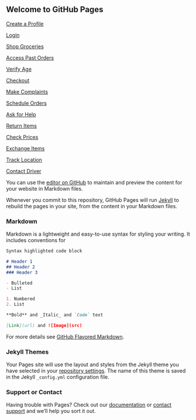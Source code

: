 ## Welcome to GitHub Pages
[Create a Profile](CreateProfile.html)

[Login](Login.html)

[Shop Groceries](Shop-Groceries.html)

[Access Past Orders](Access-Past-Orders.html)

[Verify Age](Verify-Age.html)

[Checkout](Checkout.html)

[Make Complaints](Make-Complaint.html)

[Schedule Orders](Schedule-Orders.html)

[Ask for Help](Ask-for-Help.html)

[Return Items](Return-Items.html)

[Check Prices](Check-Prices.html)

[Exchange Items](Exchange-Items.html)

[Track Location](Track-Location.html)

[Contact Driver](Contact.html)




You can use the [editor on GitHub](https://github.com/venegasj/grocery/edit/gh-pages/index.md) to maintain and preview the content for your website in Markdown files.

Whenever you commit to this repository, GitHub Pages will run [Jekyll](https://jekyllrb.com/) to rebuild the pages in your site, from the content in your Markdown files.

### Markdown

Markdown is a lightweight and easy-to-use syntax for styling your writing. It includes conventions for

```markdown
Syntax highlighted code block

# Header 1
## Header 2
### Header 3

- Bulleted
- List

1. Numbered
2. List

**Bold** and _Italic_ and `Code` text

[Link](url) and ![Image](src)
```

For more details see [GitHub Flavored Markdown](https://guides.github.com/features/mastering-markdown/).

### Jekyll Themes

Your Pages site will use the layout and styles from the Jekyll theme you have selected in your [repository settings](https://github.com/venegasj/grocery/settings). The name of this theme is saved in the Jekyll `_config.yml` configuration file.

### Support or Contact

Having trouble with Pages? Check out our [documentation](https://docs.github.com/categories/github-pages-basics/) or [contact support](https://support.github.com/contact) and we’ll help you sort it out.

